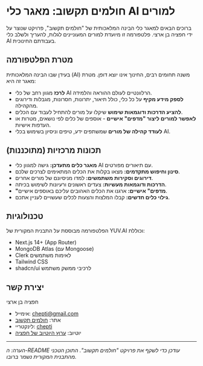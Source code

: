# חולמים תקשוב: מאגר כלי AI למורים

ברוכים הבאים למאגר כלי הבינה המלאכותית של "חולמים תקשוב", פרויקט שנוצר על ידי חפציה בן ארצי.
פלטפורמה זו מיועדת למורים המעוניינים לגלות, להעריך ולשלב כלי AI בעבודתם החינוכית.

## מטרת הפלטפורמה

בעידן שבו הבינה המלאכותית (AI) משנה תחומים רבים, החינוך אינו יוצא דופן. מטרת מאגר זה היא:

*   **לרכז** מגוון רחב של כלי AI הרלוונטיים לעולם ההוראה והלמידה.
*   **לספק מידע מקיף** על כל כלי, כולל תיאור, יתרונות, חסרונות, מגבלות ודירוגים מהקהילה.
*   **להציע הדרכות ודוגמאות שימוש** שיקלו על מורים להתחיל לעבוד עם הכלים.
*   **לאפשר למורים ליצור "מדפים" אישיים** - אוספים של כלים לפי נושאים, מטרות או העדפות אישיות.
*   **לעודד קהילה של מורים** שמשתפים ידע, טיפים וניסיון בשימוש בכלי AI.

## תכונות מרכזיות (מתוכננות)

*   **מאגר כלים מתעדכן:** גישה למגוון כלי AI עם תיאורים מפורטים.
*   **סינון וחיפוש מתקדמים:** מצאו בקלות את הכלים המתאימים לצרכים שלכם.
*   **דירוגים וסקירות משתמשים:** למדו מניסיונם של מורים אחרים.
*   **הדרכות ודוגמאות מעשיות:** צעדים ראשונים ורעיונות לשימוש בכיתה.
*   **"מדפים" אישיים:** ארגנו את הכלים האהובים עליכם באוספים אישיים.
*   **גילוי כלים חדשים:** קבלו המלצות והצעות לכלים שעשויים לעניין אתכם.

## טכנולוגיות

הפלטפורמה מבוססת על התבנית המקורית של YUV.AI וכוללת:

*   Next.js 14+ (App Router)
*   MongoDB Atlas (עם Mongoose)
*   Clerk לאימות משתמשים
*   Tailwind CSS
*   shadcn/ui לרכיבי ממשק משתמש

## יצירת קשר

חפציה בן ארצי
*   אימייל: chepti@gmail.com
*   אתר: [חולמים תקשוב](https://tikshuv.chepti.com/)
*   לינקטריי: [chepti](https://linktr.ee/chepti)
*   יוטיוב: [ערוץ היוטיוב של חפציה](https://www.youtube.com/@chepti1)

---

*הערה: ה-README עודכן כדי לשקף את פרויקט "חולמים תקשוב". התוכן הטכני מהתבנית המקורית נשמר ברובו.*
